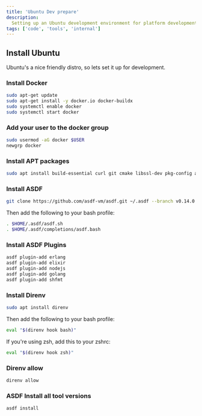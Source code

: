 ```yaml
---
title: 'Ubuntu Dev prepare'
description:
  Setting up an Ubuntu development environment for platform development.
tags: ['code', 'tools', 'internal']
---
```


## Install Ubuntu

Ubuntu's a nice friendly distro, so lets set it up for development.

### Install Docker

```sh
sudo apt-get update
sudo apt-get install -y docker.io docker-buildx
sudo systemctl enable docker
sudo systemctl start docker
```

### Add your user to the docker group

```sh
sudo usermod -aG docker $USER
newgrp docker
```

### Install APT packages

```sh
sudo apt install build-essential curl git cmake libssl-dev pkg-config autoconf m4 libncurses5-dev inotify-tools
```

### Install ASDF

```sh
git clone https://github.com/asdf-vm/asdf.git ~/.asdf --branch v0.14.0
```

Then add the following to your bash profile:

```sh
. $HOME/.asdf/asdf.sh
. $HOME/.asdf/completions/asdf.bash
```

### Install ASDF Plugins

```sh
asdf plugin-add erlang
asdf plugin-add elixir
asdf plugin-add nodejs
asdf plugin-add golang
asdf plugin-add shfmt
```

### Install Direnv

```sh
sudo apt install direnv
```

Then add the following to your bash profile:

```sh
eval "$(direnv hook bash)"
```

If you're using zsh, add this to your zshrc:

```sh
eval "$(direnv hook zsh)"
```

### Direnv allow

```sh
direnv allow
```

### ASDF Install all tool versions

```sh
asdf install
```
